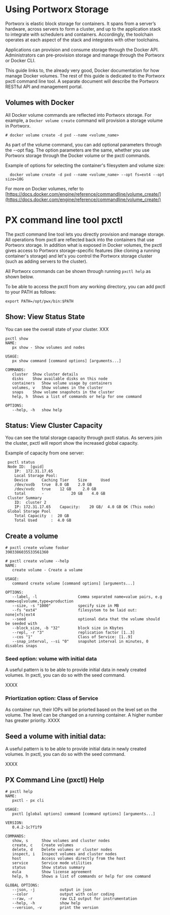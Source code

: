 
# Using Portworx Storage 
Portworx is elastic block storage for containers. It spans from a server’s hardware, across servers to form a cluster, and up to the application stack to integrate with schedulers and containers. Accordingly, the toolchain operates at each aspect of the stack and integrates with other toolchains. 

Applications can provision and consume storage through the Docker API. Administrators can pre-provision storage and manage through the Portworx or Docker CLI. 

This guide links to, the already very good, Docker documentation for how manage Docker volumes. The rest of this guide is dedicated to the Portworx pxctl command line tool. A separate document will describe the Portworx RESTful API and management portal. 

## Volumes with Docker
All Docker volume commands are reflected into Portworx storage. For example, a ```Docker volume create``` command will provision a storage volume in Portworx.  

```
# docker volume create -d pxd --name <volume_name>
```
As part of the volume command, you can add optional parameters through the --opt flag. The option parameters are the same, whether you use Portworx storage through the Docker volume or the pxctl commands. 

Example of options for selecting the container's filesystem and volume size: 

```
  docker volume create -d pxd --name <volume_name> --opt fs=ext4 --opt size=10G
```
For more on Docker volumes, refer to  [https://docs.docker.com/engine/reference/commandline/volume_create/](https://docs.docker.com/engine/reference/commandline/volume_create/)

# PX command line tool pxctl
The pxctl command line tool lets you directly provision and manage storage. All operations from pxctl are reflected back into the  containers that use Portworx storage. In addition what is exposed in Docker volumes, the pxctl gives access to Portworx storage-specific features (like cloning a running container's storage) and let's you control  the Portworx storage cluster (such as adding servers to the cluster).

All Portworx commands can be shown through running ```pxctl help``` as shown below.

To be able to access the pxctl from any working directory, you can add pxctl to your PATH as follows:
```
export PATH=/opt/pwx/bin:$PATH
```

## Show: View Status State
You can see the overall state of your cluster. XXX
```
pxctl show
NAME:
   px show - Show volumes and nodes

USAGE:
   px show command [command options] [arguments...]

COMMANDS:
   cluster	Show cluster details
   disks	Show available disks on this node
   containers	Show volume usage by containers
   volumes, v	Show volumes in the cluster
   snaps	Show volume snapshots in the cluster
   help, h	Shows a list of commands or help for one command
   
OPTIONS:
   --help, -h	show help
```

## Status: View Cluster Capacity
You can see the total storage capacity through pxctl status. As servers join the cluster, pxctl will report show the increased global capacity. 

Example of capacity from one server:
```
 pxctl status
 Node ID:  [guid]
	IP:  172.31.17.65 
 	Local Storage Pool:
	Device		Caching Tier	Size	  Used
	/dev/xvdb	true  8.0 GB	2.0 GB
	/dev/xvdc	true	12 GB	  2.0 GB
	total		-		     20 GB	  4.0 GB
 Cluster Summary
	ID:  cluster 2
	IP: 172.31.17.65	Capacity:    20 GB/  4.0 GB OK (This node)
 Global Storage Pool
	Total Capacity	:  20 GB
	Total Used    	:  4.0 GB
```
## Create a volume
```
# pxctl create volume foobar
3903386035533561360
```

```
# pxctl create volume --help
NAME:
   create volume - Create a volume

USAGE:
   command create volume [command options] [arguments...]

OPTIONS:
   --label, -l                  Comma separated name=value pairs, e.g name=sqlvolume,type=production
   --size, -s "1000"            specify size in MB
   --fs "ext4"                  filesystem to be laid out: none|xfs|ext4
   --seed                       optional data that the volume should be seeded with
   --block_size, -b "32"        block size in Kbytes
   --repl, -r "3"               replication factor [1..3]
   --cos "1"                    Class of Service: [1..9]
   --snap_interval, --si "0"    snapshot interval in minutes, 0 disables snaps

```

### Seed option: volume with initial data
A useful pattern is to be able to provide initial data in newly created volumes. In pxctl, you can do so with the seed command. 

XXXX

### Priortization option: Class of Service
As container run, their IOPs will be priorted based on the level set on the volume. The level can be changed on a running container. A higher number has greater priority. 
XXXX

## Seed a volume with initial data:
A useful pattern is to be able to provide initial data in newly created volumes. In pxctl, you can do so with the seed command. 

XXXX

## PX Command Line (pxctl) Help

```
# pxctl help
NAME:
   pxctl - px cli

USAGE:
   pxctl [global options] command [command options] [arguments...]
   
VERSION:
   0.4.2-1c7f1f9
   
COMMANDS:
   show, s      Show volumes and cluster nodes
   create, c    Create volumes
   delete, d    Delete volumes or cluster nodes
   inspect, i   Inspect volumes and cluster nodes
   host         Access volumes directly from the host
   service      Service mode utilities
   status       Show status summary
   eula         Show license agreement
   help, h      Shows a list of commands or help for one command
   
GLOBAL OPTIONS:
   --json, -j           output in json
   --color              output with color coding
   --raw, -r            raw CLI output for instrumentation
   --help, -h           show help
   --version, -v        print the version
```

